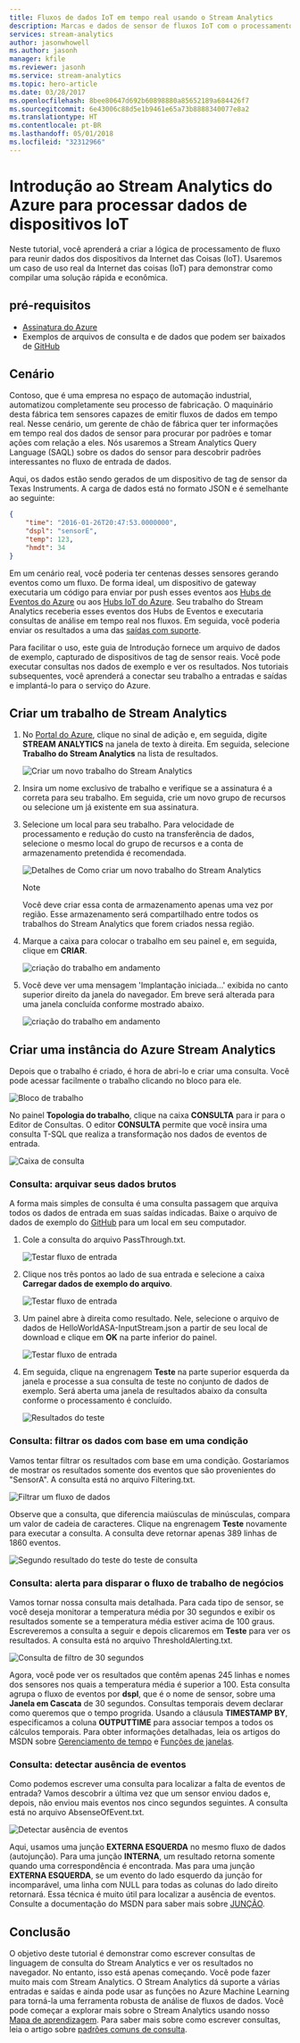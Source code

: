 ```yaml
---
title: Fluxos de dados IoT em tempo real usando o Stream Analytics
description: Marcas e dados de sensor de fluxos IoT com o processamento de dados em tempo real e Stream Analytics
services: stream-analytics
author: jasonwhowell
ms.author: jasonh
manager: kfile
ms.reviewer: jasonh
ms.service: stream-analytics
ms.topic: hero-article
ms.date: 03/28/2017
ms.openlocfilehash: 8bee80647d692b60898880a85652189a684426f7
ms.sourcegitcommit: 6e43006c88d5e1b9461e65a73b8888340077e8a2
ms.translationtype: HT
ms.contentlocale: pt-BR
ms.lasthandoff: 05/01/2018
ms.locfileid: "32312966"
---
```

# <a name="get-started-with-azure-stream-analytics-to-process-data-from-iot-devices"></a>Introdução ao Stream Analytics do Azure para processar dados de dispositivos IoT
Neste tutorial, você aprenderá a criar a lógica de processamento de fluxo para reunir dados dos dispositivos da Internet das Coisas (IoT). Usaremos um caso de uso real da Internet das coisas (IoT) para demonstrar como compilar uma solução rápida e econômica.

## <a name="prerequisites"></a>pré-requisitos
* [Assinatura do Azure](https://azure.microsoft.com/pricing/free-trial/)
* Exemplos de arquivos de consulta e de dados que podem ser baixados de [GitHub](https://aka.ms/azure-stream-analytics-get-started-iot)

## <a name="scenario"></a>Cenário
Contoso, que é uma empresa no espaço de automação industrial, automatizou completamente seu processo de fabricação. O maquinário desta fábrica tem sensores capazes de emitir fluxos de dados em tempo real. Nesse cenário, um gerente de chão de fábrica quer ter informações em tempo real dos dados de sensor para procurar por padrões e tomar ações com relação a eles. Nós usaremos a Stream Analytics Query Language (SAQL) sobre os dados do sensor para descobrir padrões interessantes no fluxo de entrada de dados.

Aqui, os dados estão sendo gerados de um dispositivo de tag de sensor da Texas Instruments. A carga de dados está no formato JSON e é semelhante ao seguinte:

```json
{
    "time": "2016-01-26T20:47:53.0000000",  
    "dspl": "sensorE",  
    "temp": 123,  
    "hmdt": 34  
}  
```

Em um cenário real, você poderia ter centenas desses sensores gerando eventos como um fluxo. De forma ideal, um dispositivo de gateway executaria um código para enviar por push esses eventos aos [Hubs de Eventos do Azure](https://azure.microsoft.com/services/event-hubs/) ou aos [Hubs IoT do Azure](https://azure.microsoft.com/services/iot-hub/). Seu trabalho do Stream Analytics receberia esses eventos dos Hubs de Eventos e executaria consultas de análise em tempo real nos fluxos. Em seguida, você poderia enviar os resultados a uma das [saídas com suporte](stream-analytics-define-outputs.md).

Para facilitar o uso, este guia de Introdução fornece um arquivo de dados de exemplo, capturado de dispositivos de tag de sensor reais. Você pode executar consultas nos dados de exemplo e ver os resultados. Nos tutoriais subsequentes, você aprenderá a conectar seu trabalho a entradas e saídas e implantá-lo para o serviço do Azure.

## <a name="create-a-stream-analytics-job"></a>Criar um trabalho de Stream Analytics
1. No [Portal do Azure](https://portal.azure.com), clique no sinal de adição e, em seguida, digite **STREAM ANALYTICS** na janela de texto à direita. Em seguida, selecione **Trabalho do Stream Analytics** na lista de resultados.
   
    ![Criar um novo trabalho do Stream Analytics](./media/stream-analytics-get-started-with-iot-devices/stream-analytics-get-started-with-iot-devices-02.png)
2. Insira um nome exclusivo de trabalho e verifique se a assinatura é a correta para seu trabalho. Em seguida, crie um novo grupo de recursos ou selecione um já existente em sua assinatura.
3. Selecione um local para seu trabalho. Para velocidade de processamento e redução do custo na transferência de dados, selecione o mesmo local do grupo de recursos e a conta de armazenamento pretendida é recomendada.
   
    ![Detalhes de Como criar um novo trabalho do Stream Analytics](./media/stream-analytics-get-started-with-iot-devices/stream-analytics-get-started-with-iot-devices-03.png)
   
   > [!NOTE]
   > Você deve criar essa conta de armazenamento apenas uma vez por região. Esse armazenamento será compartilhado entre todos os trabalhos do Stream Analytics que forem criados nessa região.
   > 
   > 
4. Marque a caixa para colocar o trabalho em seu painel e, em seguida, clique em **CRIAR**.
   
    ![criação do trabalho em andamento](./media/stream-analytics-get-started-with-iot-devices/stream-analytics-get-started-with-iot-devices-03a.png)
5. Você deve ver uma mensagem 'Implantação iniciada...' exibida no canto superior direito da janela do navegador. Em breve será alterada para uma janela concluída conforme mostrado abaixo.
   
    ![criação do trabalho em andamento](./media/stream-analytics-get-started-with-iot-devices/stream-analytics-get-started-with-iot-devices-03b.png)

## <a name="create-an-azure-stream-analytics-query"></a>Criar uma instância do Azure Stream Analytics
Depois que o trabalho é criado, é hora de abri-lo e criar uma consulta. Você pode acessar facilmente o trabalho clicando no bloco para ele.

![Bloco de trabalho](./media/stream-analytics-get-started-with-iot-devices/stream-analytics-get-started-with-iot-devices-04.png)

No painel **Topologia do trabalho**, clique na caixa **CONSULTA** para ir para o Editor de Consultas. O editor **CONSULTA** permite que você insira uma consulta T-SQL que realiza a transformação nos dados de eventos de entrada.

![Caixa de consulta](./media/stream-analytics-get-started-with-iot-devices/stream-analytics-get-started-with-iot-devices-05.png)

### <a name="query-archive-your-raw-data"></a>Consulta: arquivar seus dados brutos
A forma mais simples de consulta é uma consulta passagem que arquiva todos os dados de entrada em suas saídas indicadas. Baixe o arquivo de dados de exemplo do [GitHub](https://aka.ms/azure-stream-analytics-get-started-iot) para um local em seu computador. 

1. Cole a consulta do arquivo PassThrough.txt. 
   
    ![Testar fluxo de entrada](./media/stream-analytics-get-started-with-iot-devices/stream-analytics-get-started-with-iot-devices-06.png)
2. Clique nos três pontos ao lado de sua entrada e selecione a caixa **Carregar dados de exemplo do arquivo**.
   
    ![Testar fluxo de entrada](./media/stream-analytics-get-started-with-iot-devices/stream-analytics-get-started-with-iot-devices-06a.png)
3. Um painel abre à direita como resultado. Nele, selecione o arquivo de dados de HelloWorldASA-InputStream.json a partir de seu local de download e clique em **OK** na parte inferior do painel.
   
    ![Testar fluxo de entrada](./media/stream-analytics-get-started-with-iot-devices/stream-analytics-get-started-with-iot-devices-06b.png)
4. Em seguida, clique na engrenagem **Teste** na parte superior esquerda da janela e processe a sua consulta de teste no conjunto de dados de exemplo. Será aberta uma janela de resultados abaixo da consulta conforme o processamento é concluído.
   
    ![Resultados do teste](./media/stream-analytics-get-started-with-iot-devices/stream-analytics-get-started-with-iot-devices-07.png)

### <a name="query-filter-the-data-based-on-a-condition"></a>Consulta: filtrar os dados com base em uma condição
Vamos tentar filtrar os resultados com base em uma condição. Gostaríamos de mostrar os resultados somente dos eventos que são provenientes do "SensorA". A consulta está no arquivo Filtering.txt.

![Filtrar um fluxo de dados](./media/stream-analytics-get-started-with-iot-devices/stream-analytics-get-started-with-iot-devices-08.png)

Observe que a consulta, que diferencia maiúsculas de minúsculas, compara um valor de cadeia de caracteres. Clique na engrenagem **Teste** novamente para executar a consulta. A consulta deve retornar apenas 389 linhas de 1860 eventos.

![Segundo resultado do teste do teste de consulta](./media/stream-analytics-get-started-with-iot-devices/stream-analytics-get-started-with-iot-devices-09.png)

### <a name="query-alert-to-trigger-a-business-workflow"></a>Consulta: alerta para disparar o fluxo de trabalho de negócios
Vamos tornar nossa consulta mais detalhada. Para cada tipo de sensor, se você deseja monitorar a temperatura média por 30 segundos e exibir os resultados somente se a temperatura média estiver acima de 100 graus. Escreveremos a consulta a seguir e depois clicaremos em **Teste** para ver os resultados. A consulta está no arquivo ThresholdAlerting.txt.

![Consulta de filtro de 30 segundos](./media/stream-analytics-get-started-with-iot-devices/stream-analytics-get-started-with-iot-devices-10.png)

Agora, você pode ver os resultados que contêm apenas 245 linhas e nomes dos sensores nos quais a temperatura média é superior a 100. Esta consulta agrupa o fluxo de eventos por **dspl**, que é o nome de sensor, sobre uma **Janela em Cascata** de 30 segundos. Consultas temporais devem declarar como queremos que o tempo progrida. Usando a cláusula **TIMESTAMP BY**, especificamos a coluna **OUTPUTTIME** para associar tempos a todos os cálculos temporais. Para obter informações detalhadas, leia os artigos do MSDN sobre [Gerenciamento de tempo](https://msdn.microsoft.com/library/azure/mt582045.aspx) e [Funções de janelas](https://msdn.microsoft.com/library/azure/dn835019.aspx).

### <a name="query-detect-absence-of-events"></a>Consulta: detectar ausência de eventos
Como podemos escrever uma consulta para localizar a falta de eventos de entrada? Vamos descobrir a última vez que um sensor enviou dados e, depois, não enviou mais eventos nos cinco segundos seguintes. A consulta está no arquivo AbsenseOfEvent.txt.

![Detectar ausência de eventos](./media/stream-analytics-get-started-with-iot-devices/stream-analytics-get-started-with-iot-devices-11.png)

Aqui, usamos uma junção **EXTERNA ESQUERDA** no mesmo fluxo de dados (autojunção). Para uma junção **INTERNA**, um resultado retorna somente quando uma correspondência é encontrada.  Mas para uma junção **EXTERNA ESQUERDA**, se um evento do lado esquerdo da junção for incomparável, uma linha com NULL para todas as colunas do lado direito retornará. Essa técnica é muito útil para localizar a ausência de eventos. Consulte a documentação do MSDN para saber mais sobre [JUNÇÃO](https://msdn.microsoft.com/library/azure/dn835026.aspx).

## <a name="conclusion"></a>Conclusão
O objetivo deste tutorial é demonstrar como escrever consultas de linguagem de consulta do Stream Analytics e ver os resultados no navegador. No entanto, isso está apenas começando. Você pode fazer muito mais com Stream Analytics. O Stream Analytics dá suporte a várias entradas e saídas e ainda pode usar as funções no Azure Machine Learning para torná-la uma ferramenta robusta de análise de fluxos de dados. Você pode começar a explorar mais sobre o Stream Analytics usando nosso [Mapa de aprendizagem](https://azure.microsoft.com/documentation/learning-paths/stream-analytics/). Para saber mais sobre como escrever consultas, leia o artigo sobre [padrões comuns de consulta](stream-analytics-stream-analytics-query-patterns.md).

